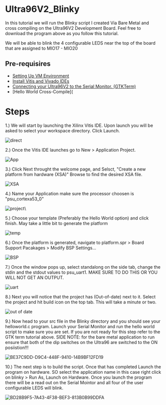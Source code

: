 # Ultra96V2_Blinky
In this tutorial we will run the Blinky script I created Via Bare Metal and cross compiling on the Ultra96V2 Development Board.
Feel free to download the program above as you follow this tutorial.

We will be able to blink the 4 configurable LEDS near the top of the board that are assigned to MIO17 - MIO20
## Pre-requisires
- [Setting Up VM Environment](https://github.com/abdoo8080/tutorials/blob/main/virtual_machine_setup/tutorial.md)
- [Install Vitis and Vivado IDEs](https://github.com/abdoo8080/tutorials/blob/main/install_vitis_and_vivado/install_vitis_and_vivado.md)
- [Connecting your Ultra96V2 to the Serial Monitor. (GTKTerm)](https://github.com/jramey2016/HelloWorld_CrossCompile_Ultra96V2)
- [Hello World Cross-Compile](

# Steps

1.) We will start by launching the Xilinx Vitis IDE. Upon launch you will be asked to select your workspace directory. Click Launch.

![direct](https://user-images.githubusercontent.com/72533453/129287452-0ce2adbe-43fa-4b6e-b103-291c38e977dd.PNG)

2.) Once the Vitis IDE launches go to New > Application Project.

![App](https://user-images.githubusercontent.com/72533453/129287540-d15beaa9-22a3-4460-bcdb-3e096414513f.PNG)

3.) Click Next throught the welcome page, and Selsct, "Create a new platform from hardware (XSA)" Browse to find the desired XSA file.

![XSA](https://user-images.githubusercontent.com/72533453/129287662-aae5e929-c284-4c27-b044-88aa83918c8d.PNG)

4.) Name your Application make sure the processor choosen is "psu_cortexa53_0" 

![project](https://user-images.githubusercontent.com/72533453/129287803-4cd78bf7-7878-4e88-b13a-be77e1b13366.PNG)\

5.) Choose your template (Preferably the Hello World option) and click finish. May take a little bit to generate the platform

![temp](https://user-images.githubusercontent.com/72533453/129287886-69d8a914-7d46-4d52-bacf-b0e1f245ff10.PNG)

6.) Once the platform is generated, navigate to platform.spr > Board Support Pacakages > Modify BSP Settings...

![BSP](https://user-images.githubusercontent.com/72533453/129288133-02c5968f-808c-4557-aaf5-c11a0855cea6.PNG)

7.) Once the window pops up, select standalong on the side tab, change the stdin and the stdout values to psu_uart1. MAKE SURE TO DO THIS OR YOU WILL NOT GET AN OUTPUT.

![uart](https://user-images.githubusercontent.com/72533453/129288280-ec696d28-7714-448e-bbd0-d84875e7aaa7.PNG)

8.) Next you will notice that the project has (Out-of-date) next to it. Select the project and hit build icon on the top tab. This will take a minute or two.

![out of date](https://user-images.githubusercontent.com/72533453/129288430-5128904e-143f-49c9-9192-2c173761a19d.PNG)

9.) Now head to your src file in the Blinky directory and you should see your helloworld.c program. Launch your Serial Monitor and run the hello world script to make sure you are set. If you are not ready for this step refer to the GTK term tutorial above. 
SIDE NOTE: for the bare metal application to run ensure that both of the dip switches on the Ultra96 are switched to the ON posiistion!!!

![BE37C9DD-D9C4-448F-9410-14B9BF12FD19](https://user-images.githubusercontent.com/72533453/129291561-f2675400-1a7d-4fee-b501-6b39ce70a6e7.jpeg)


10.) The next step is to build the script. Once that has completed Launch the program on hardware. SO select the application name in this case right click on blinky > Run As, Launch on Hardware. Once you launch the program there will be a read out on the Serial Mointor and all four of the user configurable LEDS will blink.

![BD28B9F5-7A43-4F38-BEF3-813B0B99DDFA](https://user-images.githubusercontent.com/72533453/129291563-9a6c537a-9ede-4253-b070-be1337c87e1c.jpeg)

